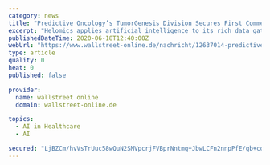 ```yaml
---
category: news
title: "Predictive Oncology’s TumorGenesis Division Secures First Commercial Sale of its Novel Ovarian Cancer Cell Media"
excerpt: "Helomics applies artificial intelligence to its rich data gathered from patient ... by providing an evidence-based roadmap for therapy. In addition to its proprietary precision oncology platform, Helomics offers boutique CRO services that leverage its ..."
publishedDateTime: 2020-06-18T12:40:00Z
webUrl: "https://www.wallstreet-online.de/nachricht/12637014-predictive-oncology-s-tumorgenesis-division-secures-first-commercial-sale-of-its-novel-ovarian-cancer-cell-media/all"
type: article
quality: 0
heat: 0
published: false

provider:
  name: wallstreet online
  domain: wallstreet-online.de

topics:
  - AI in Healthcare
  - AI

secured: "LjBZCm/hvVsTrUuc58wQuN2SMVpcrjFVBprNntmq+JbwLCFn2nnpPfE/qb+cqKko7I2NPwuB4UxxWzjv3RXeef27l+7fZ9drxlgOCdEVWnTUqVDaRPPqBRVQcQhZr7G8pCgohoTlWw0fQwy5z1TH9TVoLOGIN3YUFscG64ZzVC1OUZQoHqH73Yyz9hsmFSoKxKHuxdlyLfVbzO+Logz4hfziOBt0SJOWcYwhpKPTulW8ZxE6jK1qopUwYNqUKS/ImM5qpPmDbHLhT3iid0UDN/CfrMfGhxt2+L02jgytr3EYUsFHWrIbirTuDI3NkJy4yYvYuzhm+i6WgHnWeQrt8Q==;gYpF4XJNeRK2/y1hucWmxQ=="
---
```


